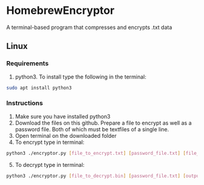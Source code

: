 # HomebrewEncryptor
A terminal-based program that compresses and encrypts .txt data

## Linux
### Requirements
1. python3. To install type the following in the terminal:
```sh
sudo apt install python3
```

### Instructions
1. Make sure you have installed python3
2. Download the files on this github. Prepare a file to encrypt as well as a password file. Both of which must be textfiles of a single line.
4. Open terminal on the downloaded folder
5. To encrypt type in terminal: 
```sh
python3 ./encryptor.py [file_to_encrypt.txt] [password_file.txt] [file_to_decrypt.bin]
```
5. To decrypt type in terminal: 
```sh
python3 ./encryptor.py [file_to_decrypt.bin] [password_file.txt] [output_name.txt]
```
